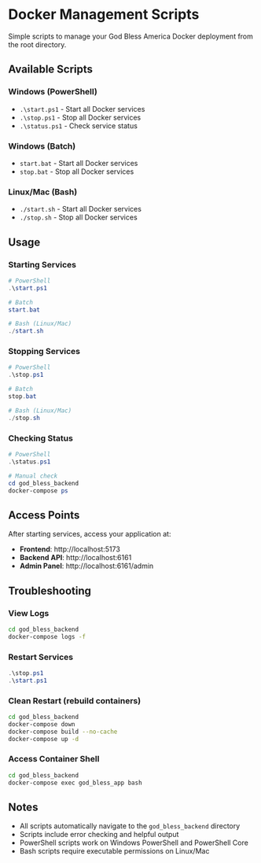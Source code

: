 # Docker Management Scripts

Simple scripts to manage your God Bless America Docker deployment from the root directory.

## Available Scripts

### Windows (PowerShell)
- `.\start.ps1` - Start all Docker services
- `.\stop.ps1` - Stop all Docker services  
- `.\status.ps1` - Check service status

### Windows (Batch)
- `start.bat` - Start all Docker services
- `stop.bat` - Stop all Docker services

### Linux/Mac (Bash)
- `./start.sh` - Start all Docker services
- `./stop.sh` - Stop all Docker services

## Usage

### Starting Services
```powershell
# PowerShell
.\start.ps1

# Batch
start.bat

# Bash (Linux/Mac)
./start.sh
```

### Stopping Services
```powershell
# PowerShell
.\stop.ps1

# Batch  
stop.bat

# Bash (Linux/Mac)
./stop.sh
```

### Checking Status
```powershell
# PowerShell
.\status.ps1

# Manual check
cd god_bless_backend
docker-compose ps
```

## Access Points

After starting services, access your application at:

- **Frontend**: http://localhost:5173
- **Backend API**: http://localhost:6161
- **Admin Panel**: http://localhost:6161/admin

## Troubleshooting

### View Logs
```bash
cd god_bless_backend
docker-compose logs -f
```

### Restart Services
```powershell
.\stop.ps1
.\start.ps1
```

### Clean Restart (rebuild containers)
```bash
cd god_bless_backend
docker-compose down
docker-compose build --no-cache
docker-compose up -d
```

### Access Container Shell
```bash
cd god_bless_backend
docker-compose exec god_bless_app bash
```

## Notes

- All scripts automatically navigate to the `god_bless_backend` directory
- Scripts include error checking and helpful output
- PowerShell scripts work on Windows PowerShell and PowerShell Core
- Bash scripts require executable permissions on Linux/Mac